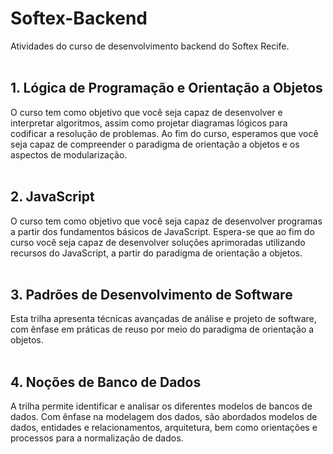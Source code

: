 # Softex-Backend
Atividades do curso de desenvolvimento backend do Softex Recife.
<br>
<br>
## 1. Lógica de Programação e Orientação a Objetos

 O curso tem como objetivo que você seja capaz de desenvolver e interpretar algoritmos, assim como projetar diagramas lógicos para codificar a resolução de problemas. Ao fim do curso, esperamos que você seja capaz de compreender o paradigma de orientação a objetos e os aspectos de modularização.
<br>
<br>
## 2. JavaScript
 O curso tem como objetivo que você seja capaz de desenvolver programas a partir dos fundamentos básicos de JavaScript. Espera-se que ao fim do curso você seja capaz de desenvolver soluções aprimoradas utilizando recursos do JavaScript, a partir do paradigma de orientação a objetos. 
<br>
<br>
## 3. Padrões de Desenvolvimento de Software
   Esta trilha apresenta técnicas avançadas de análise e projeto de software, com ênfase em práticas de reuso por meio do paradigma de orientação a objetos. 
<br>
<br>
## 4. Noções de Banco de Dados
  A trilha permite identificar e analisar os diferentes modelos de bancos de dados. Com ênfase na modelagem dos dados, são abordados modelos de dados, entidades e relacionamentos, arquitetura, bem como orientações e processos para a normalização de dados. 
